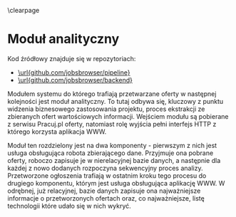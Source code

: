 \clearpage

# Moduł analityczny

Kod źródłowy znajduje się w repozytoriach:

+ [\url{github.com/jobsbrowser/pipeline}](https://github.com/jobsbrowser/pipeline)
+ [\url{github.com/jobsbrowser/backend}](https://github.com/jobsbrowser/backend)


Modułem systemu do którego trafiają przetwarzane oferty w następnej kolejności jest
moduł analityczny. To tutaj odbywa się, kluczowy z punktu widzenia biznesowego
zastosowania projektu, proces ekstrakcji ze zbieranych ofert wartościowych informacji.
Wejściem modułu są pobierane z serwisu Pracuj.pl oferty, natomiast rolę wyjścia pełni
interfejs HTTP z którego korzysta aplikacja WWW.

Moduł ten rozdzielony jest na dwa komponenty - pierwszym z nich jest usługa
obsługująca robota zbierającego dane. Przyjmuje ona pobrane oferty, roboczo
zapisuje je w nierelacyjnej bazie danych, a następnie dla każdej z nowo
dodanych rozpoczyna sekwencyjny proces analizy. Przetworzone ogłoszenia
trafiają w ostatnim kroku tego procesu do drugiego komponentu, którym jest
usługa obsługująca aplikację WWW. W odrębnej, już relacyjnej, bazie danych
zapisuje ona najważniejsze informacje o przetworzonych ofertach oraz, co najważniejsze,
listę technologii które udało się w nich wykryć.
